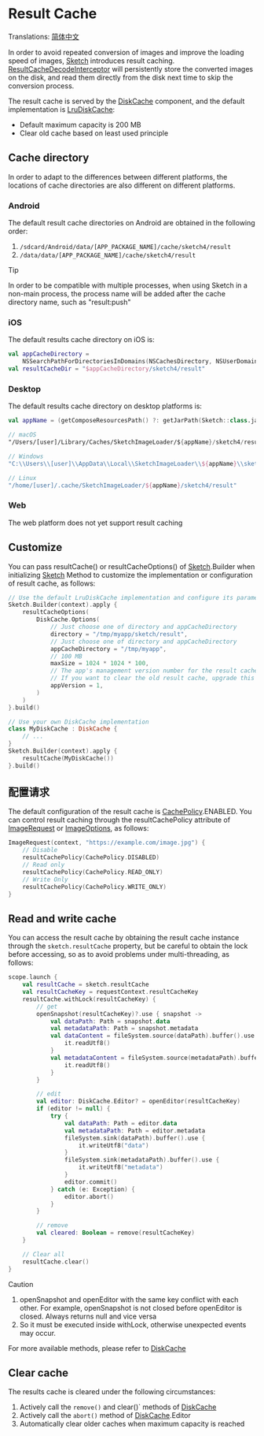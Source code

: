 # Result Cache

Translations: [简体中文](result_cache_zh.md)

In order to avoid repeated conversion of images and improve the loading speed of images, [Sketch]
introduces result caching. [ResultCacheDecodeInterceptor] will persistently store the converted
images on the disk, and read them directly from the disk next time to skip the conversion process.

The result cache is served by the [DiskCache] component, and the default implementation
is [LruDiskCache]:

* Default maximum capacity is 200 MB
* Clear old cache based on least used principle

## Cache directory

In order to adapt to the differences between different platforms, the locations of cache directories
are also different on different platforms.

### Android

The default result cache directories on Android are obtained in the following order:

1. `/sdcard/Android/data/[APP_PACKAGE_NAME]/cache/sketch4/result`
2. `/data/data/[APP_PACKAGE_NAME]/cache/sketch4/result`

> [!TIP]
> In order to be compatible with multiple processes, when using Sketch in a non-main process, the
> process name will be added after the cache directory name, such as "result:push"

### iOS

The default results cache directory on iOS is:

```kotlin
val appCacheDirectory =
    NSSearchPathForDirectoriesInDomains(NSCachesDirectory, NSUserDomainMask, true).first() as String
val resultCacheDir = "$appCacheDirectory/sketch4/result"
```

### Desktop

The default results cache directory on desktop platforms is:

```kotlin
val appName = (getComposeResourcesPath() ?: getJarPath(Sketch::class.java)).md5()

// macOS
"/Users/[user]/Library/Caches/SketchImageLoader/${appName}/sketch4/result"

// Windows
"C:\\Users\\[user]\\AppData\\Local\\SketchImageLoader\\${appName}\\sketch4/result\\Cache"

// Linux
"/home/[user]/.cache/SketchImageLoader/${appName}/sketch4/result"
```

### Web

The web platform does not yet support result caching

## Customize

You can pass resultCache() or resultCacheOptions() of [Sketch].Builder when initializing [Sketch]
Method to customize the implementation or configuration of result cache, as follows:

```kotlin
// Use the default LruDiskCache implementation and configure its parameters
Sketch.Builder(context).apply {
    resultCacheOptions(
        DiskCache.Options(
            // Just choose one of directory and appCacheDirectory
            directory = "/tmp/myapp/sketch/result",
            // Just choose one of directory and appCacheDirectory
            appCacheDirectory = "/tmp/myapp",
            // 100 MB
            maxSize = 1024 * 1024 * 100,
            // The app's management version number for the result cache. 
            // If you want to clear the old result cache, upgrade this version number.
            appVersion = 1,
        )
    )
}.build()

// Use your own DiskCache implementation
class MyDiskCache : DiskCache {
    // ...
}
Sketch.Builder(context).apply {
    resultCache(MyDiskCache())
}.build()
```

## 配置请求

The default configuration of the result cache is [CachePolicy].ENABLED. You can control result caching through the resultCachePolicy
attribute of [ImageRequest] or [ImageOptions], as follows:

```kotlin
ImageRequest(context, "https://example.com/image.jpg") {
    // Disable
    resultCachePolicy(CachePolicy.DISABLED)
    // Read only
    resultCachePolicy(CachePolicy.READ_ONLY)
    // Write Only
    resultCachePolicy(CachePolicy.WRITE_ONLY)
}
```

## Read and write cache

You can access the result cache by obtaining the result cache instance through
the `sketch.resultCache` property, but be careful to obtain the lock before accessing, so as to
avoid problems under multi-threading, as follows:

```kotlin
scope.launch {
    val resultCache = sketch.resultCache
    val resultCacheKey = requestContext.resultCacheKey
    resultCache.withLock(resultCacheKey) {
        // get
        openSnapshot(resultCacheKey)?.use { snapshot ->
            val dataPath: Path = snapshot.data
            val metadataPath: Path = snapshot.metadata
            val dataContent = fileSystem.source(dataPath).buffer().use {
                it.readUtf8()
            }
            val metadataContent = fileSystem.source(metadataPath).buffer().use {
                it.readUtf8()
            }
        }

        // edit
        val editor: DiskCache.Editor? = openEditor(resultCacheKey)
        if (editor != null) {
            try {
                val dataPath: Path = editor.data
                val metadataPath: Path = editor.metadata
                fileSystem.sink(dataPath).buffer().use {
                    it.writeUtf8("data")
                }
                fileSystem.sink(metadataPath).buffer().use {
                    it.writeUtf8("metadata")
                }
                editor.commit()
            } catch (e: Exception) {
                editor.abort()
            }
        }

        // remove
        val cleared: Boolean = remove(resultCacheKey)
    }

    // Clear all
    resultCache.clear()
}
```

> [!CAUTION]
> 1. openSnapshot and openEditor with the same key conflict with each other. For example,
     openSnapshot is not closed before openEditor is closed. Always returns null and vice versa
> 2. So it must be executed inside withLock, otherwise unexpected events may occur.

For more available methods, please refer to [DiskCache]

## Clear cache

The results cache is cleared under the following circumstances:

1. Actively call the `remove()` and clear()` methods of [DiskCache]
2. Actively call the `abort()` method of [DiskCache].Editor
3. Automatically clear older caches when maximum capacity is reached

[Sketch]: ../../sketch-core/src/commonMain/kotlin/com/github/panpf/sketch/Sketch.common.kt

[DiskCache]: ../../sketch-core/src/commonMain/kotlin/com/github/panpf/sketch/cache/DiskCache.common.kt

[LruDiskCache]: ../../sketch-core/src/commonMain/kotlin/com/github/panpf/sketch/cache/LruDiskCache.kt

[ImageRequest]: ../../sketch-core/src/commonMain/kotlin/com/github/panpf/sketch/request/ImageRequest.kt

[ImageOptions]: ../../sketch-core/src/commonMain/kotlin/com/github/panpf/sketch/request/ImageOptions.kt

[HttpUriFetcher]: ../../sketch-core/src/commonMain/kotlin/com/github/panpf/sketch/fetch/HttpUriFetcher.kt

[ResultCacheDecodeInterceptor]: ../../sketch-core/src/commonMain/kotlin/com/github/panpf/sketch/cache/internal/ResultCacheDecodeInterceptor.kt

[CachePolicy]: ../../sketch-core/src/commonMain/kotlin/com/github/panpf/sketch/cache/CachePolicy.kt